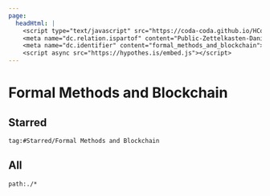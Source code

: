 ```yaml
---
page:
  headHtml: |
    <script type="text/javascript" src="https://coda-coda.github.io/HConfig/1.js"></script>
    <meta name="dc.relation.ispartof" content="Public-Zettelkasten-Daniel-Britten-(ORCID-0000-0002-7860-3595)">
    <meta name="dc.identifier" content="formal_methods_and_blockchain">
    <script async src="https://hypothes.is/embed.js"></script>
---
```

# Formal Methods and Blockchain
## Starred
```query
tag:#Starred/Formal Methods and Blockchain
```

## All
```query
path:./*
```
